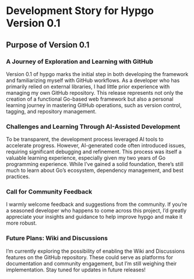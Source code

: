 # Development Story for Hypgo Version 0.1
## Purpose of Version 0.1
### A Journey of Exploration and Learning with GitHub

Version 0.1 of hypgo marks the initial step in both developing the framework and familiarizing myself with GitHub workflows. As a developer who has primarily relied on external libraries, I had little prior experience with managing my own GitHub repository. This release represents not only the creation of a functional Go-based web framework but also a personal learning journey in mastering GitHub operations, such as version control, tagging, and repository management.

### Challenges and Learning Through AI-Assisted Development

To be transparent, the development process leveraged AI tools to accelerate progress. However, AI-generated code often introduced issues, requiring significant debugging and refinement. This process was itself a valuable learning experience, especially given my two years of Go programming experience. While I’ve gained a solid foundation, there’s still much to learn about Go’s ecosystem, dependency management, and best practices.

### Call for Community Feedback

I warmly welcome feedback and suggestions from the community. If you’re a seasoned developer who happens to come across this project, I’d greatly appreciate your insights and guidance to help improve hypgo and make it more robust.

### Future Plans: Wiki and Discussions

I’m currently exploring the possibility of enabling the Wiki and Discussions features on the GitHub repository. These could serve as platforms for documentation and community engagement, but I’m still weighing their implementation. Stay tuned for updates in future releases!